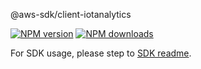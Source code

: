 @aws-sdk/client-iotanalytics

[![NPM version](https://img.shields.io/npm/v/@aws-sdk/client-iotanalytics/beta.svg)](https://www.npmjs.com/package/@aws-sdk/client-iotanalytics)
[![NPM downloads](https://img.shields.io/npm/dm/@aws-sdk/client-iotanalytics.svg)](https://www.npmjs.com/package/@aws-sdk/client-iotanalytics)

For SDK usage, please step to [SDK readme](https://github.com/aws/aws-sdk-js-v3).
